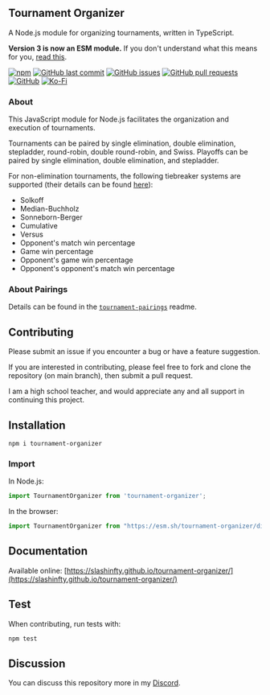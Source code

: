 ## Tournament Organizer
A Node.js module for organizing tournaments, written in TypeScript.

**Version 3 is now an ESM module.** If you don't understand what this means for you, [read this](https://gist.github.com/sindresorhus/a39789f98801d908bbc7ff3ecc99d99c).

[![npm](https://img.shields.io/npm/v/tournament-organizer?style=flat-square)](https://npmjs.org/package/tournament-organizer) [![GitHub last commit](https://img.shields.io/github/last-commit/slashinfty/tournament-organizer?style=flat-square)](https://github.com/slashinfty/tournament-organizer/commits/main) [![GitHub issues](https://img.shields.io/github/issues-raw/slashinfty/tournament-organizer?style=flat-square)](https://github.com/slashinfty/tournament-organizer/issues) [![GitHub pull requests](https://img.shields.io/github/issues-pr-raw/slashinfty/tournament-organizer?style=flat-square)](https://github.com/slashinfty/tournament-organizer/pulls) [![GitHub](https://img.shields.io/github/license/slashinfty/tournament-organizer?style=flat-square)](https://github.com/slashinfty/tournament-organizer/blob/main/LICENSE) [![Ko-Fi](https://img.shields.io/badge/Ko--Fi-Buy%20Me%20a%20Coffee-a87b00)](https://ko-fi.com/mattbraddock)

### About
This JavaScript module for Node.js facilitates the organization and execution of tournaments.

Tournaments can be paired by single elimination, double elimination, stepladder, round-robin, double round-robin, and Swiss. Playoffs can be paired by single elimination, double elimination, and stepladder.

For non-elimination tournaments, the following tiebreaker systems are supported (their details can be found [here](https://en.wikipedia.org/wiki/Tie-breaking_in_Swiss-system_tournaments)):
* Solkoff
* Median-Buchholz
* Sonneborn-Berger
* Cumulative
* Versus
* Opponent's match win percentage
* Game win percentage
* Opponent's game win percentage
* Opponent's opponent's match win percentage

### About Pairings
Details can be found in the [`tournament-pairings`](https://github.com/slashinfty/tournament-pairings#algorithms) readme.

## Contributing
Please submit an issue if you encounter a bug or have a feature suggestion.

If you are interested in contributing, please feel free to fork and clone the repository (on main branch), then submit a pull request.

I am a high school teacher, and would appreciate any and all support in continuing this project.

## Installation
```shell
npm i tournament-organizer
```

### Import
In Node.js:
```ts
import TournamentOrganizer from 'tournament-organizer';
```

In the browser:
```js
import TournamentOrganizer from "https://esm.sh/tournament-organizer/dist/index.module.js";
```

## Documentation
Available online: [https://slashinfty.github.io/tournament-organizer/](https://slashinfty.github.io/tournament-organizer/)

## Test
When contributing, run tests with:
``` bash
npm test
```

## Discussion

You can discuss this repository more in my [Discord](https://discord.gg/Q8t9gcZ77s).
